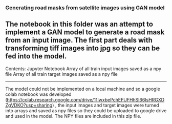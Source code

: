 ### Generating road masks from satellite images using GAN model
 
 The notebook in this folder was an attempt to implement a GAN model to generate a road mask from an input image. The first part deals with transforming tiff images into jpg so they can be fed into the model. 
 ----
 Contents: 
 Jupyter Notebook 
 Array of all train input images saved as a npy file
 Array of all train target images saved as a npy file
 
 ----
 The model could not be implemented on a local machine and so a google colab notebook was developed (https://colab.research.google.com/drive/11IwxbePchEFUFHhSl66IsHRGXDZgVDKO?usp=sharing) , the input images and target images were turned into arrays and saved as npy files so they could be uploaded to google drive and used in the model. The NPY files are included in this zip file. 
 
